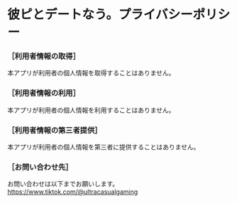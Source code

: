 # 彼ピとデートなう。プライバシーポリシー
### ［利用者情報の取得］  
本アプリが利用者の個人情報を取得することはありません。  

### ［利用者情報の利用］  
本アプリが利用者の個人情報を利用することはありません。  


### ［利用者情報の第三者提供］  
本アプリが利用者の個人情報を第三者に提供することはありません。  

### ［お問い合わせ先］  
お問い合わせは以下までお願いします。  
https://www.tiktok.com/@ultracasualgaming
